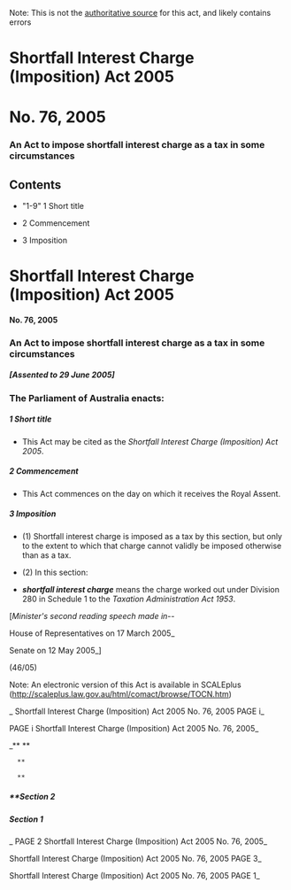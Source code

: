 Note: This is not the [authoritative source](https://www.comlaw.gov.au/Details/C2005A00076) for this act, and likely contains errors



# Shortfall Interest Charge (Imposition) Act 2005

# No. 76, 2005

### An Act to impose shortfall interest charge as a tax in some circumstances

## 
## Contents


   *   "1-9" 1	Short title	 

   * 2	Commencement	 

   * 3	Imposition	 



# Shortfall Interest Charge (Imposition) Act 2005

#### No. 76, 2005

### An Act to impose shortfall interest charge as a tax in some circumstances

##### [Assented to 29 June 2005]

### The Parliament of Australia enacts: 

##### 1  Short title

  * This Act may be cited as the _Shortfall Interest Charge (Imposition) Act 2005_.

##### 2  Commencement

  * This Act commences on the day on which it receives the Royal Assent.

##### 3  Imposition

  * (1) Shortfall interest charge is imposed as a tax by this section, but only to the extent to which that charge cannot validly be imposed otherwise than as a tax.

  * (2) In this section:

  * **_shortfall interest charge_** means the charge worked out under Division 280 in Schedule 1 to the _Taxation Administration Act 1953_.

[_Minister's second reading speech made in--_

House of Representatives on 17 March 2005_

Senate on 12 May 2005_]

(46/05)

 Note: An electronic version of this Act is available in SCALEplus (http://scaleplus.law.gov.au/html/comact/browse/TOCN.htm)

_  Shortfall Interest Charge (Imposition) Act 2005         No. 76, 2005        PAGE i_

 PAGE i         Shortfall Interest Charge (Imposition) Act 2005         No. 76, 2005_

_**      **

      **

      **

##### **Section   2

      

      

      

##### Section   1

_ PAGE 2              Shortfall Interest Charge (Imposition) Act 2005         No. 76, 2005_

  Shortfall Interest Charge (Imposition) Act 2005         No. 76, 2005             PAGE 3_

  Shortfall Interest Charge (Imposition) Act 2005         No. 76, 2005        PAGE 1_

